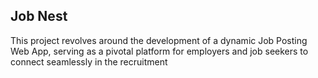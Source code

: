 ## Job Nest

This project revolves around the development of a dynamic Job
Posting Web App, serving as a pivotal platform for employers
and job seekers to connect seamlessly in the recruitment
